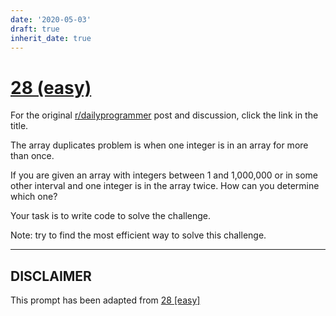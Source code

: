 ```yaml
---
date: '2020-05-03'
draft: true
inherit_date: true
---
```


# [28 (easy)](https://www.reddit.com/r/dailyprogrammer/comments/r59kk/3202012_challenge_28_easy/)

For the original [r/dailyprogrammer](https://www.reddit.com/r/dailyprogrammer/) post and discussion, click the link in the title.

The array duplicates problem is when one integer is in an array for more than once.

If you are given an array with integers between 1 and 1,000,000 or in some other interval and one integer is in the array twice. How can you determine which one?

Your task is to write code to solve the challenge.

Note: try to find the most efficient way to solve this challenge. 


----
## **DISCLAIMER**
This prompt has been adapted from [28 [easy]](https://www.reddit.com/r/dailyprogrammer/comments/r59kk/3202012_challenge_28_easy/
)
